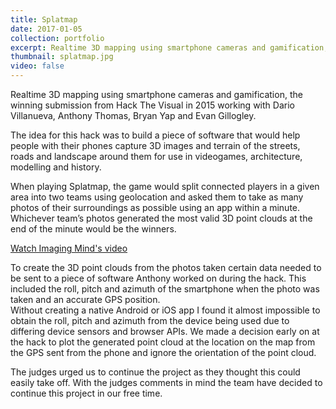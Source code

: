 ```yaml
---
title: Splatmap
date: 2017-01-05
collection: portfolio
excerpt: Realtime 3D mapping using smartphone cameras and gamification, the winning submission from Hack The Visual in 2015.
thumbnail: splatmap.jpg
video: false
---
```


<p>
	Realtime 3D mapping using smartphone cameras and gamification, the winning submission from Hack The Visual in 2015 working with Dario Villanueva, Anthony Thomas, Bryan Yap and Evan Gillogley.
</p>
<p>
	The idea for this hack was to build a piece of software that would help people with their phones capture 3D images and terrain of the streets, roads and landscape around them for use in videogames, architecture, modelling and history.
</p>
<p>
	When playing Splatmap, the game would split connected players in a given area into two teams using geolocation and asked them to take as many photos of their surroundings as possible using an app within a minute. Whichever team’s photos generated the most valid 3D point clouds at the end of the minute would be the winners.
</p>
<a class="pure-button" href="https://www.youtube.com/watch?v=ZNArKCutTR8" title="'HACK THE VISUAL Overview' on YouTube" target="_blank">
	<i class="fa fa-youtube-square fa-lg"></i>
	Watch Imaging Mind's video
</a>

<p class="clearer">
	To create the 3D point clouds from the photos taken certain data needed to be sent to a piece of software Anthony worked on during the hack. This included the roll, pitch and azimuth of the smartphone when the photo was taken and an accurate GPS position.<br>
	Without creating a native Android or iOS app I found it almost impossible to obtain the roll, pitch and azimuth from the device being used due to differing device sensors and browser APIs. We made a decision early on at the hack to plot the generated point cloud at the location on the map from the GPS sent from the phone and ignore the orientation of the point cloud.
</p>
<p>
	The judges urged us to continue the project as they thought this could easily take off. With the judges comments in mind the team have decided to continue this project in our free time.
</p>